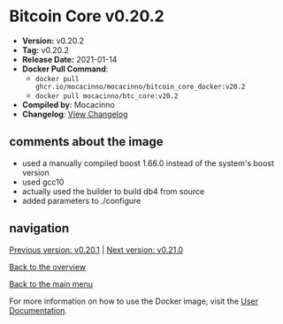 # Bitcoin Core v0.20.2

- **Version:** v0.20.2
- **Tag:** v0.20.2
- **Release Date:** 2021-01-14
- **Docker Pull Command**:
  - `docker pull ghcr.io/mocacinno/mocacinno/bitcoin_core_docker:v20.2`
  - `docker pull mocacinno/btc_core:v20.2`
- **Compiled by**: Mocacinno
- **Changelog**: [View Changelog](https://github.com/bitcoin/bitcoin/blob/v0.20.2/doc/release-notes.md)

## comments about the image

- used a manually compiled boost 1.66.0 instead of the system's boost version
- used gcc10
- actually used the builder to build db4 from source
- added parameters to ./configure

## navigation

[Previous version: v0.20.1](./v20.1.md) | [Next version: v0.21.0](./v21.0.md)

[Back to the overview](./Readme.md)

[Back to the main menu](../Readme.md)

For more information on how to use the Docker image, visit the [User Documentation](../userdocs/Readme.md).

<!-- Google tag (gtag.js) -->
<script async src="https://www.googletagmanager.com/gtag/js?id=G-BPC6NC6FF9"></script>
<script>
  window.dataLayer = window.dataLayer || [];
  function gtag(){dataLayer.push(arguments);}
  gtag('js', new Date());

  gtag('config', 'G-BPC6NC6FF9');
</script>
